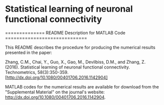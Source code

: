 # Statistical learning of neuronal functional connectivity
============== README Description for MATLAB Code =============================

This README describes the procedure for producing the numerical results presented in the paper:

Zhang, C.M., Chai, Y., Guo, X., Gao, M., Devilbiss, D.M., and Zhang, Z. (2016). Statistical learning of neuronal functional connectivity. Technometrics, 58(3):350-359. [http://dx.doi.org/10.1080/00401706.2016.1142904]

MATLAB codes for the numerical results are available for download from the "Supplemental Material" on the journal's website: http://dx.doi.org/10.1080/00401706.2016.1142904.
